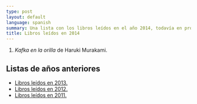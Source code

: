 ```yaml
---
type: post
layout: default
language: spanish
summary: Una lista con los libros leídos en el año 2014, todavía en progreso.
title: Libros leídos en 2014
---
```


1. *Kafka en la orilla* de Haruki Murakami.

## Listas de años anteriores

- [Libros leídos en 2013.](/blog/2013/02/27/libros-leidos-en-2013.html)
- [Libros leídos en 2012.](/blog/2012/01/24/libros-leidos-en-2012.html)
- [Libros leídos en 2011.](/blog/2011/06/23/libros-leidos-en-2011.html)
